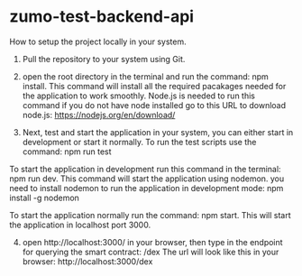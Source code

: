 # zumo-test-backend-api

How to setup the project locally in your system.

1. Pull the repository to your system using Git.

2. open the root directory in the terminal and run the command: npm install.
This command will install all the required pacakages needed for the application to work smoothly.
Node.js is needed to run this command if you do not have node installed go to this URL to download node.js: https://nodejs.org/en/download/

3. Next, test and start the application in your system, you can either start in development or start it normally.
To run the test scripts use the command: npm run test

To start the application in development run this command in the terminal: npm run dev.
This command will start the application using nodemon. you need to install nodemon to run the application in development mode: npm install -g nodemon

To start the application normally run the command: npm start.
This will start the application in localhost port 3000.

4. open http://localhost:3000/ in your browser, then type in the endpoint for querying the smart contract: /dex
The url will look like this in your browser: http://localhost:3000/dex
